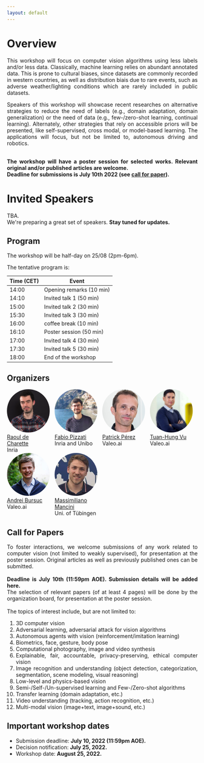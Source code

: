 ```yaml
---
layout: default
---
```

<style> 
.center {
  display: block;
  margin-left: auto;
  margin-right: auto;
  width: 75%;
} </style>

# Overview
<div style="text-align: justify">
This workshop will focus on computer vision algorithms using less labels and/or less data. 
Classically, machine learning relies on abundant annotated data. This is prone to cultural biases, since datasets are commonly recorded in western countries,  as well as distribution biais due to rare events, such as adverse weather/lighting conditions which are rarely included in public datasets.<br>

Speakers of this workshop will showcase recent researches on alternative strategies to reduce the need of labels (e.g., domain adaptation, domain generalization) or the need of data (e.g., few-/zero-shot learning, continual learning). Alternately, other strategies that rely on accessible priors will be presented, like self-supervised, cross modal, or model-based learning. The applications will focus, but not be limited to, autonomous driving and robotics.
<br><br>

<b>The workshop will have a poster session for selected works. Relevant original and/or published articles are welcome.<br>
Deadline for submissions is July 10th 2022 (see <a href="#call-for-papers">call for paper</a>).</b>
</div>

# Invited Speakers
<div style="/*display: flex*/">
  TBA.<br>
  We're preparing a great set of speakers. <b>Stay tuned for updates.</b>
</div>


## Program
The workshop will be half-day on 25/08 (2pm-6pm).

The tentative program is:

| Time (CET) | Event |
| ----- | ----- |
| 14:00 | Opening remarks (10 min) |
| 14:10 | Invited talk 1 (50 min) |
| 15:00 | Invited talk 2 (30 min) |
| 15:30 | Invited talk 3 (30 min) |
| 16:00 | coffee break   (10 min) |
| 16:10 | Poster session (50 min) |
| 17:00 | Invited talk 4 (30 min) |
| 17:30 | Invited talk 5 (30 min) |
| 18:00 | End of the workshop |


## Organizers
<div style="display: flex">
  <div style="width:22.5%">
    <a href="https://team.inria.fr/rits/membres/raoul-de-charette/">
    <img alt="Raoul de Charette" src="pics/raoul_de-charette.png" style ="border-radius: 50%; object-fit: cover; width = 100%; aspect-ratio: 1;">
    <br>
    Raoul de Charette</a><br>
    Inria
  </div>
  
  <div style="width:2.5%">
  </div>

  <div style="width:22.5%">
    <a href="https://fabvio.github.io/">
    <img alt="Fabio Pizzati" src="pics/fabio_pizzati.png" style ="border-radius: 50%; object-fit: cover; width = 100%; aspect-ratio: 1;">
    <br>
    Fabio Pizzati</a><br>
    Inria and Unibo
  </div>
  
  <div style="width:2.5%">
  </div>

  <div style="width:22.5%">
    <a href="https://ptrckprz.github.io/">
    <img alt="Patrick Pérez" src="pics/patrick_perez.jpg" style ="border-radius: 50%; object-fit: cover; width = 100%; aspect-ratio: 1;">
    <br>
    Patrick Pérez</a><br>
    Valeo.ai
  </div>
  
  <div style="width:2.5%">
  </div>

  <div style="width:22.5%">
    <a href="https://tuanhungvu.github.io/">
    <img alt="Tuan-Hung Vu" src="pics/tuan-hung_vu.jpg" style ="border-radius: 50%; object-fit: cover; width = 100%; aspect-ratio: 1;">
    <br>
    Tuan-Hung Vu</a><br>
    Valeo.ai
  </div>
</div>
<div style="display: flex">  
  <div style="width:22.5%">
    <a href="https://abursuc.github.io/">
    <img alt="Andrei Bursuc" src="pics/andrei_bursuc.jpg" style ="border-radius: 50%; object-fit: cover; width = 100%; aspect-ratio: 1;">
    <br>
    Andrei Bursuc</a><br>
    Valeo.ai
  </div>
  
  <div style="width:2.5%">
  </div>

  <div style="width:22.5%">
    <a href="https://mancinimassimiliano.github.io/">
    <img alt="Massimiliano Mancini" src="pics/massimiliano_mancini.jpg" style ="border-radius: 50%; object-fit: cover; width = 100%; aspect-ratio: 1;">
    <br>
    Massimiliano Mancini</a><br>
    Uni. of Tübingen
  </div>
</div>



## Call for Papers

<div style="text-align: justify">
To foster interactions, we welcome submissions of any work related to computer vision (not limited to weakly supervised), for presentation at the poster session. 
Original articles as well as previously published ones can be submitted.<br>
<br>
<b>Deadline is July 10th (11:59pm AOE). Submission details will be added here.</b><br>
The selection of relevant papers (of at least 4 pages) will be done by the organization board, for presentation at the poster session.<br>
<br>
The topics of interest include, but are not limited to:

  <ol>
    <li>3D computer vision</li>
    <li>Adversarial learning, adversarial attack for vision algorithms</li>
    <li>Autonomous agents with vision (reinforcement/imitation learning)</li>
    <li>Biometrics, face, gesture, body pose</li>
    <li>Computational photography, image and video synthesis</li>   
    <li>Explainable, fair, accountable, privacy-preserving, ethical computer vision</li>
    <li>Image recognition and understanding (object detection, categorization, segmentation, scene modeling, visual reasoning)</li>
    <li>Low-level and physics-based vision</li>
    <li>Semi-/Self-/Un-supervised learning and Few-/Zero-shot algorithms</li>
    <li>Transfer learning (domain adaptation, etc.)</li>
    <li>Video understanding (tracking, action recognition, etc.)</li>
    <li>Multi-modal vision (image+text, image+sound, etc.)</li>
  </ol>
</div>

## Important workshop dates
- Submission deadline: <strong>July 10, 2022 (11:59pm AOE).</strong>
- Decision notification: <strong>July 25, 2022.</strong>
- Workshop date: <strong>August 25, 2022.</strong>